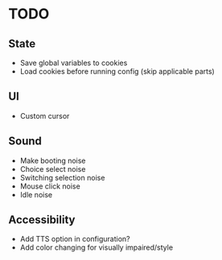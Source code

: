 # TODO

## State
- Save global variables to cookies
- Load cookies before running config (skip applicable parts) 

## UI
- Custom cursor

## Sound
- Make booting noise
- Choice select noise
- Switching selection noise
- Mouse click noise
- Idle noise

## Accessibility
- Add TTS option in configuration?
- Add color changing for visually impaired/style